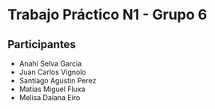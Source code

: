 # Trabajo Práctico N1 - Grupo 6

## Participantes

- Anahi Selva Garcia
- Juan Carlos Vignolo
- Santiago Agustin Perez
- Matias Miguel Fluxa
- Melisa Daiana Eiro
